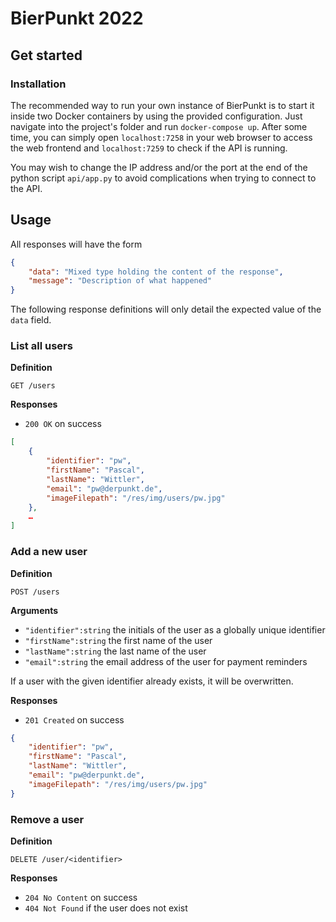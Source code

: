 # BierPunkt 2022

## Get started

### Installation

The recommended way to run your own instance of BierPunkt is to start it inside two Docker containers by using the provided configuration. Just navigate into the project's folder and run `docker-compose up`. After some time, you can simply open `localhost:7258` in your web browser to access the web frontend and `localhost:7259` to check if the API is running.

You may wish to change the IP address and/or the port at the end of the python script `api/app.py` to avoid complications when trying to connect to the API.

## Usage

All responses will have the form

```json
{
    "data": "Mixed type holding the content of the response",
    "message": "Description of what happened"
}
```

The following response definitions will only detail the expected value of the `data` field.

### List all users

**Definition**

`GET /users`

**Responses**

* `200 OK` on success

```json
[
    {
        "identifier": "pw",
        "firstName": "Pascal",
        "lastName": "Wittler",
        "email": "pw@derpunkt.de",
        "imageFilepath": "/res/img/users/pw.jpg"
    },
    …
]
```

### Add a new user

**Definition**

`POST /users`

**Arguments**

* `"identifier":string` the initials of the user as a globally unique identifier
* `"firstName":string` the first name of the user
* `"lastName":string` the last name of the user
* `"email":string` the email address of the user for payment reminders

If a user with the given identifier already exists, it will be overwritten.

**Responses**

* `201 Created` on success

```json
{
    "identifier": "pw",
    "firstName": "Pascal",
    "lastName": "Wittler",
    "email": "pw@derpunkt.de",
    "imageFilepath": "/res/img/users/pw.jpg"
}
```

### Remove a user

**Definition**

`DELETE /user/<identifier>`

**Responses**

* `204 No Content` on success
* `404 Not Found` if the user does not exist

